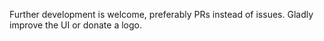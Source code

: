 Further development is welcome, preferably PRs instead of issues. Gladly improve the UI or donate a logo.
